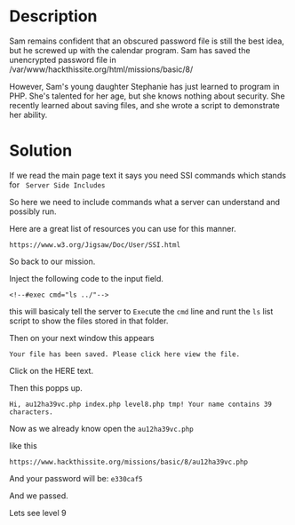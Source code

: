 # Description

Sam remains confident that an obscured password file is still the best idea, but he screwed up with the calendar program. Sam has saved the unencrypted password file in /var/www/hackthissite.org/html/missions/basic/8/

However, Sam's young daughter Stephanie has just learned to program in PHP. She's talented for her age, but she knows nothing about security. She recently learned about saving files, and she wrote a script to demonstrate her ability.

# Solution

If we read the main page text it says you need SSI commands which stands for ` Server Side Includes`

So here we need to include commands what a server can understand and possibly run.

Here are a great list of resources you can use for this manner.

`https://www.w3.org/Jigsaw/Doc/User/SSI.html`

So back to our mission.

Inject the following code to the input field.

`<!--#exec cmd="ls ../"-->`

this will basicaly tell the server to `Exec`ute the `cmd` line and runt the `ls` list script to show the files stored in that folder.

Then on your next window this appears

`Your file has been saved. Please click here view the file.`

Click on the HERE text.

Then this popps up.

`Hi, au12ha39vc.php index.php level8.php tmp! Your name contains 39 characters.`

Now as we already know open the `au12ha39vc.php`

like this

`https://www.hackthissite.org/missions/basic/8/au12ha39vc.php`


And your password will be: `e330caf5`

And we passed.

Lets see level 9